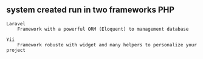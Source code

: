 ## system created run in two frameworks PHP
    Laravel
        Framework with a powerful ORM (Eloquent) to management database

    Yii
        Framework robuste with widget and many helpers to personalize your project
